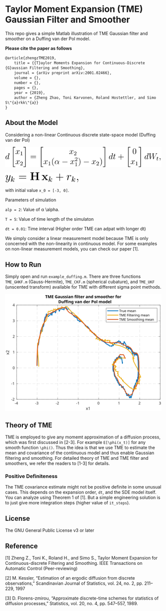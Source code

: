 # Taylor Moment Expansion (TME) Gaussian Filter and Smoother

This repo gives a simple Matlab illustration of TME Gaussian filter and smoother on a Duffing van der Pol model.

**Please cite the paper as follows**
```
@article{zhengzTME2019,
	title = {{T}aylor Moments Expansion for Continuous-Discrete {G}aussian Filtering and Smoothing},
	journal = {arXiv preprint arXiv:2001.02466},
	volume = {},
	number = {},
	pages = {},
	year = {2019},
	author = {Zheng Zhao, Toni Karvonen, Roland Hostettler, and Simo S\"{a}rkk\"{a}}
}
```
## About the Model
Considering a non-linear Continuous discrete state-space model (Duffing van der Pol)

![](figs/dyn.svg)

![](figs/obs.svg)

with initial value `x_0 = [-3, 0]`. 


Parameters of simulation

`alp = 2`: Value of α \alpha. 

`T = 5`:   Value of time length of the simulaton

`dt = 0.01`: Time interval (Higher order TME can adpat with longer dt)


We simply consider a linear measurement model because TME is only concerned with the non-linearity in continuous model. For some examples on non-linear measurement models, you can check our paper [1].

## How to Run
Simply open and run `example_duffing.m`. There are three functions `TME_GHKF.m` (Gauss-Hermite), `TME_CKF.m` (spherical cubature), and `TME_UKF` (unscented transform) available for TME with different sigma point methods.

![](figs/duffing_result.svg)

## Theory of TME
TME is employed to give any momemt approximation of a diffusion process, which was first discussed in [2-3]. For example `E[\phi(x_t)]` for any smooth function `\phi()`. Thus the idea is that we use TME to estimate the mean and covariance of the continuous model and thus enable Gaussian filtering and smoothing. For detailed theory of TME and TME filter and smoothers, we refer the readers to [1-3] for details.

### Positive Definiteness
The TME covariance estimate might not be positive definite in some unusual cases. This depends on the expansion order, `dt`, and the SDE model itself. You can analyze using Theorem 1 of [1]. But a simple engineering solution is to just give more integration steps (higher value of `it_steps`).

## License

The GNU General Public License v3 or later

## Reference
[1] Zheng Z., Toni K., Roland H., and Simo S., Taylor Moment Expansion for Continuous-discrete Filtering and Smoothing. IEEE Transactions on Automatic Control (Peer-reviewing)

[2] M. Kessler, “Estimation of an ergodic diffusion from discrete observations,” Scandinavian Journal of Statistics, vol. 24, no. 2, pp. 211–229, 1997

[3] D. Florens-zmirou, “Approximate discrete-time schemes for statistics of diffusion processes,” Statistics, vol. 20, no. 4, pp. 547–557, 1989.
